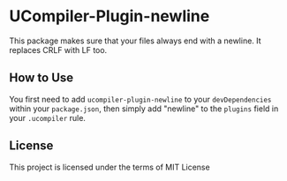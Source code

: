 # UCompiler-Plugin-newline

This package makes sure that your files always end with a newline. It replaces CRLF with LF too.

## How to Use

You first need to add `ucompiler-plugin-newline` to your `devDependencies`
within your `package.json`, then simply add "newline" to the `plugins` field
in your `.ucompiler` rule.

## License

This project is licensed under the terms of MIT License
